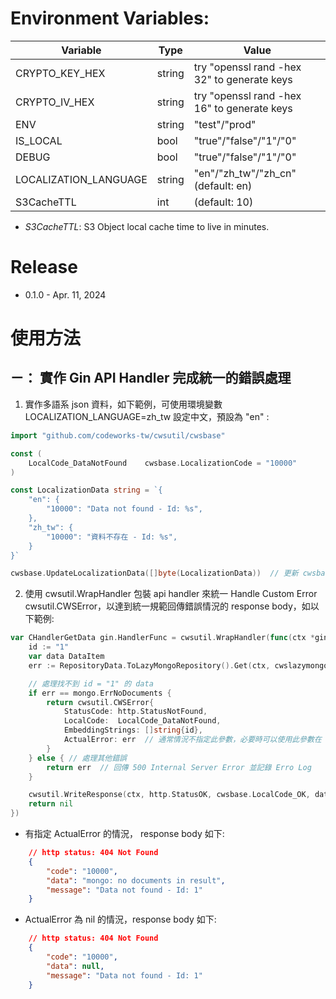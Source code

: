 # Environment Variables:

| Variable              | Type   | Value                                       |
| --------------------- | ------ | ------------------------------------------- |
| CRYPTO_KEY_HEX        | string | try "openssl rand -hex 32" to generate keys |
| CRYPTO_IV_HEX         | string | try "openssl rand -hex 16" to generate keys |
| ENV                   | string | "test"/"prod"                               |
| IS_LOCAL              | bool   | "true"/"false"/"1"/"0"                      |
| DEBUG                 | bool   | "true"/"false"/"1"/"0"                      |
| LOCALIZATION_LANGUAGE | string | "en"/"zh_tw"/"zh_cn" (default: en)          |
| S3CacheTTL            | int    | (default: 10)                               |

* *S3CacheTTL*: S3 Object local cache time to live in minutes.

# Release
* 0.1.0 - Apr. 11, 2024

# 使用方法

## ㄧ： 實作 Gin API Handler 完成統一的錯誤處理

1. 實作多語系 json 資料，如下範例，可使用環境變數 LOCALIZATION_LANGUAGE=zh_tw 設定中文，預設為 "en" :

```go
import "github.com/codeworks-tw/cwsutil/cwsbase"

const (
    LocalCode_DataNotFound    cwsbase.LocalizationCode = "10000"
)

const LocalizationData string = `{
    "en": {
        "10000": "Data not found - Id: %s",
    },
    "zh_tw": {
        "10000": "資料不存在 - Id: %s",
    }
}`

cwsbase.UpdateLocalizationData([]byte(LocalizationData))  // 更新 cwsbase 多語系目錄
```

2. 使用 cwsutil.WrapHandler 包裝 api handler 來統一 Handle Custom Error cwsutil.CWSError，以達到統一規範回傳錯誤情況的 response body，如以下範例:
  
```go
var CHandlerGetData gin.HandlerFunc = cwsutil.WrapHandler(func(ctx *gin.Context) error {
    id := "1"
    var data DataItem
    err := RepositoryData.ToLazyMongoRepository().Get(ctx, cwslazymongo.Eq("_id", id), &data)

    // 處理找不到 id = "1" 的 data
    if err == mongo.ErrNoDocuments {
        return cwsutil.CWSError{
            StatusCode: http.StatusNotFound,
            LocalCode:  LocalCode_DataNotFound,
            EmbeddingStrings: []string{id},
            ActualError: err  // 通常情況不指定此參數，必要時可以使用此參數在 data 欄位回傳真正的錯誤 message
        }
    } else { // 處理其他錯誤
        return err  // 回傳 500 Internal Server Error 並記錄 Erro Log
    }

    cwsutil.WriteResponse(ctx, http.StatusOK, cwsbase.LocalCode_OK, data)
    return nil
})
```

   * 有指定 ActualError 的情況， response body 如下:

```json
    // http status: 404 Not Found
    {
        "code": "10000",
        "data": "mongo: no documents in result",
        "message": "Data not found - Id: 1"
    }
```

   * ActualError 為 nil 的情況，response body 如下:

```json
    // http status: 404 Not Found
    {
        "code": "10000",
        "data": null,
        "message": "Data not found - Id: 1"
    }
```